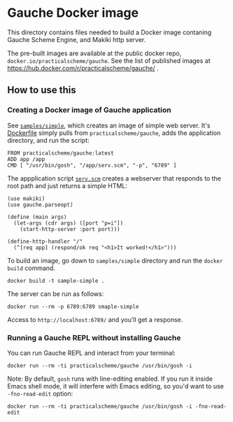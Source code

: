 # Gauche Docker image

This directory contains files needed to build a Docker image contaning
Gauche Scheme Engine, and Makiki http server.

The pre-built images are available at the public docker repo,
`docker.io/practicalscheme/gauche`.
See the list of published images at
https://hub.docker.com/r/practicalscheme/gauche/ .

## How to use this

### Creating a Docker image of Gauche application

See [`samples/simple`](samples/simple), which creates an image of simple web server.
It's [Dockerfile](samples/simple/Dockerfile) simply pulls from `practicalscheme/gauche`, adds
the application directory, and run the script:

```
FROM practicalscheme/gauche:latest
ADD app /app
CMD [ "/usr/bin/gosh", "/app/serv.scm", "-p", "6789" ]
```

The appplication script [`serv.scm`](samples/simple/app/serv.scm)
creates a webserver that responds to the root path and just returns
a simple HTML:

```
(use makiki)
(use gauche.parseopt)

(define (main args)
  (let-args (cdr args) ([port "p=i"])
    (start-http-server :port port)))

(define-http-handler "/"
  (^[req app] (respond/ok req "<h1>It worked!</h1>")))
```

To build an image, go down to `samples/simple` directory and run the
`docker build` command.

```
docker build -t sample-simple .
```

The server can be run as follows:

```
docker run --rm -p 6789:6789 smaple-simple
```

Access to `http://localhost:6789/` and you'll get a response.


### Running a Gauche REPL without installing Gauche

You can run Gauche REPL and interact from your terminal:

```
docker run --rm -ti practicalscheme/gauche /usr/bin/gosh -i
```

Note: By default, `gosh` runs with line-editing enabled.
If you run it inside Emacs shell mode, it will interfere with
Emacs editing, so you'd want to use `-fno-read-edit` option:


```
docker run --rm -ti practicalscheme/gauche /usr/bin/gosh -i -fno-read-edit
```
